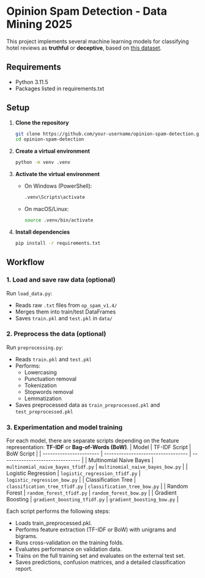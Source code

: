 # Opinion Spam Detection - Data Mining 2025

This project implements several machine learning models for classifying hotel reviews as **truthful** or **deceptive**, based on [this dataset](https://myleott.com/op-spam.html).

## Requirements
- Python 3.11.5
- Packages listed in requirements.txt

## Setup

1. **Clone the repository**
   ```bash
   git clone https://github.com/your-username/opinion-spam-detection.git
   cd opinion-spam-detection
   ```

2. **Create a virtual environment**
   ```bash
   python -m venv .venv
   ```

3. **Activate the virtual environment**
   - On Windows (PowerShell):
     ```bash
     .venv\Scripts\activate
     ```
   - On macOS/Linux:
     ```bash
     source .venv/bin/activate
     ```

4. **Install dependencies**
   ```bash
   pip install -r requirements.txt
   ```

## Workflow

### 1. Load and save raw data (optional)
Run `load_data.py`:
- Reads raw `.txt` files from `op_spam_v1.4/`
- Merges them into train/test DataFrames
- Saves `train.pkl` and `test.pkl` in `data/`

### 2. Preprocess the data (optional)
Run `preprocessing.py`:
- Reads `train.pkl` and `test.pkl`
- Performs:
  - Lowercasing
  - Punctuation removal
  - Tokenization
  - Stopwords removal
  - Lemmatization
- Saves preprocessed data as `train_preprocessed.pkl` and `test_preprocessed.pkl`

### 3. Experimentation and model training
For each model, there are separate scripts depending on the feature representation: **TF-IDF** or **Bag-of-Words (BoW)**.
| Model                   | TF-IDF Script                      | BoW Script                       |
| ----------------------- | ---------------------------------- | -------------------------------- |
| Multinomial Naive Bayes | `multinomial_naive_bayes_tfidf.py` | `multinomial_naive_bayes_bow.py` |
| Logistic Regression     | `logistic_regression_tfidf.py`     | `logistic_regression_bow.py`     |
| Classification Tree     | `classification_tree_tfidf.py`     | `classification_tree_bow.py`     |
| Random Forest           | `random_forest_tfidf.py`           | `random_forest_bow.py`           |
| Gradient Boosting       | `gradient_boosting_tfidf.py`       | `gradient_boosting_bow.py`       |

Each script performs the following steps:
- Loads train_preprocessed.pkl.
- Performs feature extraction (TF-IDF or BoW) with unigrams and bigrams.
- Runs cross-validation on the training folds.
- Evaluates performance on validation data.
- Trains on the full training set and evaluates on the external test set.
- Saves predictions, confusion matrices, and a detailed classification report.
